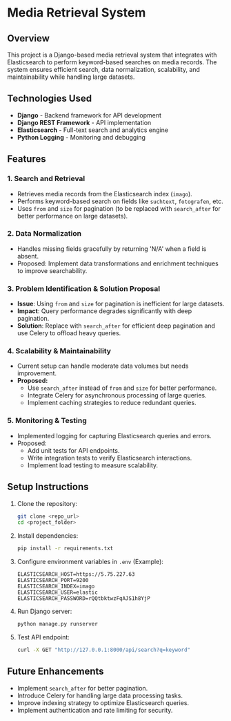 # Media Retrieval System

## Overview
This project is a Django-based media retrieval system that integrates with Elasticsearch to perform keyword-based searches on media records. The system ensures efficient search, data normalization, scalability, and maintainability while handling large datasets.

## Technologies Used
- **Django** - Backend framework for API development
- **Django REST Framework** - API implementation
- **Elasticsearch** - Full-text search and analytics engine
- **Python Logging** - Monitoring and debugging

## Features
### 1. Search and Retrieval
- Retrieves media records from the Elasticsearch index (`imago`).
- Performs keyword-based search on fields like `suchtext`, `fotografen`, etc.
- Uses `from` and `size` for pagination (to be replaced with `search_after` for better performance on large datasets).

### 2. Data Normalization
- Handles missing fields gracefully by returning 'N/A' when a field is absent.
- Proposed: Implement data transformations and enrichment techniques to improve searchability.

### 3. Problem Identification & Solution Proposal
- **Issue**: Using `from` and `size` for pagination is inefficient for large datasets.
- **Impact**: Query performance degrades significantly with deep pagination.
- **Solution**: Replace with `search_after` for efficient deep pagination and use Celery to offload heavy queries.

### 4. Scalability & Maintainability
- Current setup can handle moderate data volumes but needs improvement.
- **Proposed:**
  - Use `search_after` instead of `from` and `size` for better performance.
  - Integrate Celery for asynchronous processing of large queries.
  - Implement caching strategies to reduce redundant queries.

### 5. Monitoring & Testing
- Implemented logging for capturing Elasticsearch queries and errors.
- Proposed:
  - Add unit tests for API endpoints.
  - Write integration tests to verify Elasticsearch interactions.
  - Implement load testing to measure scalability.

## Setup Instructions
1. Clone the repository:
   ```sh
   git clone <repo_url>
   cd <project_folder>
   ```
2. Install dependencies:
   ```sh
   pip install -r requirements.txt
   ```
3. Configure environment variables in `.env` (Example):
   ```env
   ELASTICSEARCH_HOST=https://5.75.227.63
   ELASTICSEARCH_PORT=9200
   ELASTICSEARCH_INDEX=imago
   ELASTICSEARCH_USER=elastic
   ELASTICSEARCH_PASSWORD=rQQtbktwzFqAJS1h8YjP
   ```
4. Run Django server:
   ```sh
   python manage.py runserver
   ```
5. Test API endpoint:
   ```sh
   curl -X GET "http://127.0.0.1:8000/api/search?q=keyword"
   ```

## Future Enhancements
- Implement `search_after` for better pagination.
- Introduce Celery for handling large data processing tasks.
- Improve indexing strategy to optimize Elasticsearch queries.
- Implement authentication and rate limiting for security.

